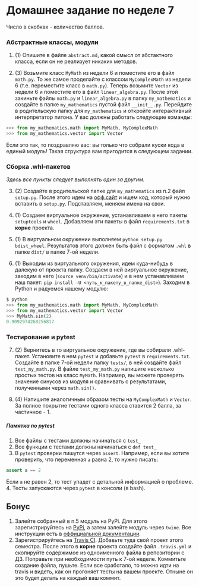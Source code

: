 # Домашнее задание по неделе 7
Число в скобках - количество баллов.

### Абстрактные классы, модули

1. (1) Опишите в файле `abstract.md`, какой смысл от абстактного класса, если он не реализует никаких методов.

2. (3) Возьмите класс `MyMath` из недели 6 и поместите его в файл `math.py`.
То же самое проделайте с классом `MyComplexMath` из недели 6 (т.е. переместите класс в `math.py`).
Теперь возьмите `Vector` из недели 6 и поместите его в файл `linear_algebra.py`.
После этой закиньте файлы `math.py` и `linear_algebra.py` в папку `my_mathematics` и создайте в папке `my_mathematics` пустой файл `__init__.py`.
Перейдите в родительскую папку для `my_mathematics` и откройте интерактивный интерпретатор питона.
У вас должны работать следующие команды:

```python
>>> from my_mathematics.math import MyMath, MyComplexMath
>>> from my_mathematics.vector import Vector
```
Если это так, то поздравляю вас: вы только что собрали куски кода в единый модуль!
Такая структура вам пригодится в следующем задании.

### Сборка .whl-пакетов
_Здесь все пункты следует выполнять один за другим._

3. (2) Создайте в родительской папке для `my_mathematics` из п.2 файл `setup.py`.
После этого идем на [офф.сайт](https://packaging.python.org/tutorials/packaging-projects/) и ищем код, который нужно вставить в `setup.py`.
Подставляем, меняем имена на свои.

4. (1) Создаем виртуальное окружение, устанавливаем в него пакеты `setuptools` и `wheel`.
Добавляем эти пакеты в файл `requirements.txt` в **корне** проекта.

5. (1) В виртуальном окружении выполняем `python setup.py bdist_wheel`.
Результатов этого должен быть файл с форматом `.whl` в папке `dist/` в папке 7-ой недели.

6. (1) Выходим из виртуального окружения, идем куда-нибудь в далекую от проекта папку.
Создаем в ней виртуальное окружение, заходим в него (`source venv/bin/activate`) и в нем устанавливаем наш пакет: `pip install -U <путь_к_пакету_в_папке_dist>`).
Заходим в Python и радуемся нашему модулю:
```python
$ python
>>> from my_mathematics.math import MyMath, MyComplexMath
>>> from my_mathematics.vector import Vector
>>> MyMath.sin(2)
0.9092974268256817
```

### Тестирование и pytest
7. (2) Вернитесь в то виртуальное окружение, где вы собирали .whl-пакет.
Установите в нем `pytest` и добавьте `pytest` в `requirements.txt`.
Создайте в папке 7-ой недели папку `tests/`, в ней создайте файл `test_my_math.py`.
В файле `test_my_math.py` напишите несколько простых тестов на класс `MyMath`.
Например, вы можете проверять значение синусов из модуля и сравнивать с результатами, полученными через `math.sin()`.

8. (4) Напишите аналогичным образом тесты на `MyComplexMath` и `Vector`.
За полное покрытие тестами одного класса ставится 2 балла, за частичное - 1.

##### Памятка по pytest
1. Все файлы с тестами должны начинаться с `test_`
2. Все функции с тестами должны начинаться с `def test_`
3. В `pytest` проверки пишутся через `assert`. Например, если вы хотите проверить, что переменная `a` равна 2, то нужно писать:
```python
assert a == 2
```
Если `a` не равен 2, то тест упадет с детальной информацией о проблеме.
4. Тесты запускаются через `pytest` в консоли (в bash).

## Бонус
1. Залейте собранный в п.5 модуль на PyPi.
Для этого зарегистрируйтесь на [PyPi](https://pypi.org), а затем залейте модуль через `twine`.
Все инструкции есть в [оффициальной документации](https://packaging.python.org/tutorials/packaging-projects/).
2. Зарегистрируйтесь на [Travis CI](https://travis-ci.org).
Добавьте туда свой проект этого семестра.
После этого в **корне** проекта создайте файл `.travis.yml` и скопируйте содержимое из одноименного файла в репозитории с ДЗ.
Поправьте при необходимости путь к 7-ой неделе.
Коммитьте создание файла, пушьте.
Если все сработало, то можно идти на travis и видеть, как он прогоняет тесты на вашем проекте.
Отныне он это будет делать на каждый ваш коммит.
